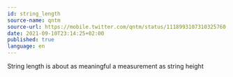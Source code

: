 ```yaml
---
id: string_length
source-name: qntm
source-url: https://mobile.twitter.com/qntm/status/1118993107310325760
date: 2021-09-10T23:14:25+02:00
published: true
language: en
---
```

String length is about as meaningful a measurement as string height
